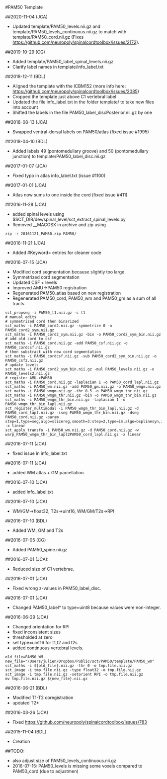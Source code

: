 #PAM50 Template

##2020-11-04 (JCA)
- Updated template/PAM50_levels.nii.gz and template/PAM50_levels_continuous.nii.gz to match with template/PAM50_cord.nii.gz (Fixes https://github.com/neuropoly/spinalcordtoolbox/issues/2172).

##2019-10-29 (CG)
- Added template/PAM50_label_spinal_levels.nii.gz
- Clarify label names in template/info_label.txt

##2018-12-11 (BDL)
- Aligned the template with the ICBM152 (more info here: https://github.com/neuropoly/spinalcordtoolbox/issues/2085)
- Cropped the template just above C1 vertebral label
- Updated the file info_label.txt in the folder template/ to take new files into account
- Shifted the labels in the file PAM50_label_discPosterior.nii.gz by one

##2018-08-13 (JCA)
- Swapped ventral-dorsal labels on PAM50/atlas (fixed issue #1995)

##2018-04-10 (BDL)
- Added labels 49 (pontomedullary groove) and 50 (pontomedullary junction) to template/PAM50_label_disc.nii.gz

##2017-01-07 (JCA)
- Fixed typo in atlas info_label.txt (issue #1100)

##2017-01-01 (JCA)
- Atlas now sums to one inside the cord (fixed issue #411)

##2016-11-28 (JCA)
- added spinal levels using $SCT_DIR/dev/spinal_level/sct_extract_spinal_levels.py
- Removed __MACOSX in archive and zip using
~~~
zip -r 20161121_PAM50.zip PAM50/
~~~

##2016-11-21 (JCA)
- Added #Keyword= entries for cleaner code

##2016-07-15 (JCA)
- Modified cord segmentation because slightly too large.
- Symmetrized cord segmentation
- Updated CSF + levels
- Improved AMU->PAM50 registration
- Regenerated PAM50_atlas based on new registration
- Regenerated PAM50_cord, PAM50_wm and PAM50_gm as a sum of all tracts
~~~
sct_propseg -i PAM50_t1.nii.gz -c t1
# manual edits
# symmetrized cord then binarized
sct_maths -i PAM50_cord2.nii.gz -symmetrize 0 -o PAM50_cord2_sym.nii.gz
sct_maths -i PAM50_cord2_sym.nii.gz -bin -o PAM50_cord2_sym_bin.nii.gz
# add old cord to csf
sct_maths -i PAM50_cord.nii.gz -add PAM50_csf.nii.gz -o PAM50_cordcsf.nii.gz
# then substract with new cord segmentation
sct_maths -i PAM50_cordcsf.nii.gz -sub PAM50_cord2_sym_bin.nii.gz -o PAM50_csf2.nii.gz
# update levels
sct_maths -i PAM50_cord2_sym_bin.nii.gz -mul PAM50_levels.nii.gz -o PAM50_levels2.nii.gz
# register AMU->PAM50
sct_maths -i PAM50_cord.nii.gz -laplacian 1 -o PAM50_cord_lapl.nii.gz
sct_maths -i PAM50_wm.nii.gz -add PAM50_gm.nii.gz -o PAM50_wmgm.nii.gz
sct_maths -i PAM50_wmgm.nii.gz -thr 0.5 -o PAM50_wmgm_thr.nii.gz
sct_maths -i PAM50_wmgm_thr.nii.gz -bin -o PAM50_wmgm_thr_bin.nii.gz
sct_maths -i PAM50_wmgm_thr_bin.nii.gz -laplacian 1 -o PAM50_wmgm_thr_bin_lapl.nii.gz
sct_register_multimodal -i PAM50_wmgm_thr_bin_lapl.nii.gz -d PAM50_cord_lapl.nii.gz -iseg PAM50_wmgm_thr_bin.nii.gz -dseg PAM50_cord.nii.gz -param step=1,type=seg,algo=slicereg,smooth=3:step=2,type=im,algo=bsplinesyn,iter=5,slicewise=0 -x linear
sct_apply_transfo -i PAM50_wm.nii.gz -d PAM50_cord.nii.gz -w warp_PAM50_wmgm_thr_bin_lapl2PAM50_cord_lapl.nii.gz -x linear
~~~

##2016-07-11 (JCA)
- fixed issue in info_label.txt

##2016-07-11 (JCA)
- added WM atlas + GM parcellation.

##2016-07-10 (JCA)
- added info_label.txt

##2016-07-10 (JCA)
- WM/GM->float32, T2s->uint16, WM/GM/T2s->RPI

##2016-07-10 (BDL)
- Added WM, GM and T2s

##2016-07-05 (CG)
- Added PAM50_spine.nii.gz

##2016-07-01 (JCA):
- Reduced size of C1 vertebrae.

##2016-07-01 (JCA)
- Fixed wrong z-values in PAM50_label_disc.

##2016-07-01 (JCA)
- Changed PAM50_label* to type=uint8 because values were non-integer.

##2016-06-29 (JCA)
- Changed orientation for RPI
- fixed inconsistent sizes
- thresholded at zero
- set type=uint16 for t1,t2 and t2s
- added continuous vertebral levels.
~~~
old_file=PAM50_WM
new_file="/Users/julien/Dropbox/Public/sct/PAM50/template/PAM50_wm"
sct_maths -i ${old_file}.nii.gz -thr 0 -o tmp.file.nii.gz
sct_image -i tmp.file.nii.gz -type float32 -o tmp.file.nii.gz
sct_image -i tmp.file.nii.gz -setorient RPI -o tmp.file.nii.gz
mv tmp.file.nii.gz ${new_file}.nii.gz
~~~

##2016-06-21 (BDL)
- Modified T1-T2 coregistration
- updated T2*

##2016-03-26 (JCA)
- Fixed https://github.com/neuropoly/spinalcordtoolbox/issues/783

##2015-11-04 (BDL)
- Creation

##TODO:
- also adjust size of PAM50_levels_continuous.nii.gz
- 2016-07-15: PAM50_levels is missing some voxels compared to PAM50_cord (due to adjustmen)
